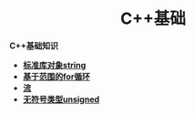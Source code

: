 <h1 align="center">C++基础</h1>


**C++基础知识**

- <font style="font-weight:bold; color:#4169E1;text-decoration:underline;" target="_blank">[标准库对象string](doc/基础知识/C++基础/基本语法/标准库对象string/README.md)</font>
- <font style="font-weight:bold; color:#4169E1;text-decoration:underline;" target="_blank">[基于范围的for循环](doc/基础知识/C++基础/基本语法/基于范围的for循环/README.md)</font>
- <font style="font-weight:bold; color:#4169E1;text-decoration:underline;" target="_blank">[流](doc/基础知识/C++基础/基本语法/流/README.md)</font>
- <font style="font-weight:bold; color:#4169E1;text-decoration:underline;" target="_blank">[无符号类型unsigned](无符号类型unsigned/README.md)</font>